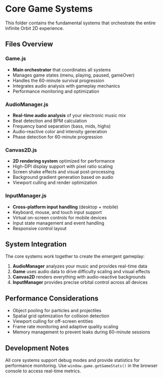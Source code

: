# Core Game Systems

This folder contains the fundamental systems that orchestrate the entire Infinite Orbit 2D experience.

## Files Overview

### Game.js
- **Main orchestrator** that coordinates all systems
- Manages game states (menu, playing, paused, gameOver)
- Handles the 60-minute survival progression
- Integrates audio analysis with gameplay mechanics
- Performance monitoring and optimization

### AudioManager.js
- **Real-time audio analysis** of your electronic music mix
- Beat detection and BPM calculation
- Frequency band separation (bass, mids, highs)
- Audio-reactive color and intensity generation
- Phase detection for 60-minute progression

### Canvas2D.js
- **2D rendering system** optimized for performance
- High-DPI display support with pixel ratio scaling
- Screen shake effects and visual post-processing
- Background gradient generation based on audio
- Viewport culling and render optimization

### InputManager.js
- **Cross-platform input handling** (desktop + mobile)
- Keyboard, mouse, and touch input support
- Virtual on-screen controls for mobile devices
- Input state management and event handling
- Responsive control layout

## System Integration

The core systems work together to create the emergent gameplay:

1. **AudioManager** analyzes your music and provides real-time data
2. **Game** uses audio data to drive difficulty scaling and visual effects
3. **Canvas2D** renders everything with audio-reactive backgrounds
4. **InputManager** provides precise orbital control across all devices

## Performance Considerations

- Object pooling for particles and projectiles
- Spatial grid optimization for collision detection
- Viewport culling for off-screen entities
- Frame rate monitoring and adaptive quality scaling
- Memory management to prevent leaks during 60-minute sessions

## Development Notes

All core systems support debug modes and provide statistics for performance monitoring. Use `window.game.getGameStats()` in the browser console to access real-time metrics.